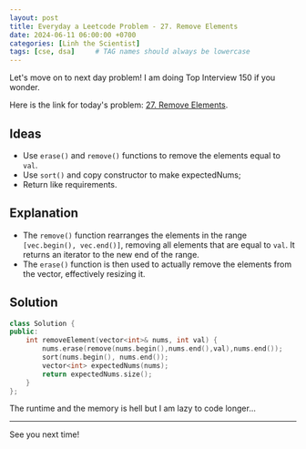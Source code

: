 ```yaml
---
layout: post
title: Everyday a Leetcode Problem - 27. Remove Elements 
date: 2024-06-11 06:00:00 +0700
categories: [Linh the Scientist]
tags: [cse, dsa]     # TAG names should always be lowercase
---
```


Let's move on to next day problem! I am doing Top Interview 150 if you wonder.

Here is the link for today's problem: [27. Remove Elements](https://leetcode.com/problems/remove-element/?envType=study-plan-v2&envId=top-interview-150).

## Ideas

- Use `erase()` and `remove()` functions to remove the elements equal to `val`.
- Use `sort()` and copy constructor to make expectedNums;
- Return like requirements.

## Explanation

- The `remove()` function rearranges the elements in the range `[vec.begin(), vec.end()]`, removing all elements that are equal to `val`. It returns an iterator to the new end of the range.
- The `erase()` function is then used to actually remove the elements from the vector, effectively resizing it.

## Solution

```cpp
class Solution {
public:
    int removeElement(vector<int>& nums, int val) {
        nums.erase(remove(nums.begin(),nums.end(),val),nums.end());
        sort(nums.begin(), nums.end());
        vector<int> expectedNums(nums);
        return expectedNums.size();
    }
};
```

The runtime and the memory is hell but I am lazy to code longer...

---

See you next time!
